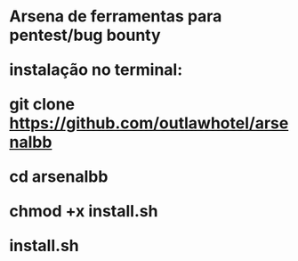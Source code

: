 <h1>Arsena de ferramentas para pentest/bug bounty</h>

instalação no terminal:

git clone https://github.com/outlawhotel/arsenalbb

cd arsenalbb

chmod +x install.sh

install.sh
